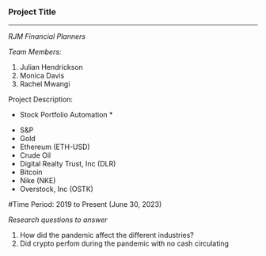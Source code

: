 ### Project Title
---
*RJM Financial Planners*

*Team Members:*
1. Julian Hendrickson
2. Monica Davis
3. Rachel Mwangi


Project Description:
* Stock Portfolio Automation *
 - S&P
 - Gold
 - Ethereum (ETH-USD)
 - Crude Oil
 - Digital Realty Trust, Inc (DLR)
 - Bitcoin
 - Nike (NKE)
 - Overstock, Inc (OSTK)
 
 #Time Period:
 2019 to Present (June 30, 2023)
 
 *Research questions to answer*
 1. How did the pandemic affect the different industries?
 2. Did crypto perfom during the pandemic with no cash circulating

